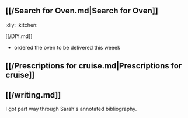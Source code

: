## [[/Search for Oven.md|Search for Oven]]
:diy: :kitchen:  

[[/DIY.md]]

- ordered the oven to be delivered this weeek

## [[/Prescriptions for cruise.md|Prescriptions for cruise]]

## [[/writing.md]] 

I got part way through Sarah's annotated bibliography.



